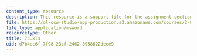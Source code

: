 ```yaml
---
content_type: resource
description: This resource is a support file for the assignment section.
file: https://ol-ocw-studio-app-production.s3.amazonaws.com/courses/2-830j-control-of-manufacturing-processes-sma-6303-spring-2008/d7b4ec6f7f9823cf24628958622deee9_73.xls
file_type: application/msword
resourcetype: Other
title: 73.xls
uid: d7b4ec6f-7f98-23cf-2462-8958622deee9
---
```

